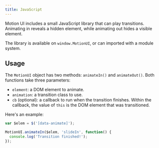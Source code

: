```yaml
---
title: JavaScript
---
```


Motion UI includes a small JavaScript library that can play transitions. Animating in reveals a hidden element, while animating out hides a visible element.

The library is available on `window.MotionUI`, or can imported with a module system.

## Usage

The `MotionUI` object has two methods: `animateIn()` and `animateOut()`. Both functions take three parameters:

- `element`: a DOM element to animate.
- `animation`: a transition class to use.
- `cb` (optional): a callback to run when the transition finishes. Within the callback, the value of `this` is the DOM element that was transitioned.

Here's an example:

```js
var $elem = $('[data-animate]');

MotionUI.animateIn($elem, 'slideIn', function() {
  console.log('Transition finished!');
});
```
